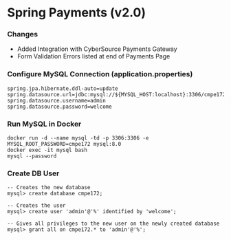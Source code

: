 # Spring Payments (v2.0)

### Changes

* Added Integration with CyberSource Payments Gateway
* Form Validation Errors listed at end of Payments Page

### Configure MySQL Connection (application.properties)

```
spring.jpa.hibernate.ddl-auto=update
spring.datasource.url=jdbc:mysql://${MYSQL_HOST:localhost}:3306/cmpe172
spring.datasource.username=admin
spring.datasource.password=welcome
```

### Run MySQL in Docker

```
docker run -d --name mysql -td -p 3306:3306 -e MYSQL_ROOT_PASSWORD=cmpe172 mysql:8.0
docker exec -it mysql bash
mysql --password
```

### Create DB User

```
-- Creates the new database
mysql> create database cmpe172; 	

-- Creates the user						
mysql> create user 'admin'@'%' identified by 'welcome'; 	

-- Gives all privileges to the new user on the newly created database
mysql> grant all on cmpe172.* to 'admin'@'%'; 				

```



